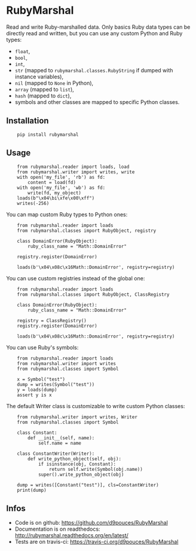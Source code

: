 RubyMarshal
===========

Read and write Ruby-marshalled data.
Only basics Ruby data types can be directly read and written, but you can use any custom Python and Ruby types: 

  * `float`,
  * `bool`,
  * `int`,
  * `str` (mapped to `rubymarshal.classes.RubyString` if dumped with instance variables),
  * `nil` (mapped to `None` in Python),
  * `array` (mapped to `list`),
  * `hash` (mapped to `dict`),
  * symbols and other classes are mapped to specific Python classes.

Installation
------------

```python3
    pip install rubymarshal
```

Usage
-----

```python3
    from rubymarshal.reader import loads, load
    from rubymarshal.writer import writes, write
    with open('my_file', 'rb') as fd:
        content = load(fd)
    with open('my_file', 'wb') as fd:
        write(fd, my_object)
    loads(b"\x04\bi\xfe\x00\xff")
    writes(-256)
```

You can map custom Ruby types to Python ones:

```python3
    from rubymarshal.reader import loads
    from rubymarshal.classes import RubyObject, registry

    class DomainError(RubyObject):
        ruby_class_name = "Math::DomainError"
    
    registry.register(DomainError)

    loads(b'\x04\x08c\x16Math::DomainError', registry=registry)
```


You can use custom registries instead of the global one:


```python3
    from rubymarshal.reader import loads
    from rubymarshal.classes import RubyObject, ClassRegistry

    class DomainError(RubyObject):
        ruby_class_name = "Math::DomainError"
    
    registry = ClassRegistry()
    registry.register(DomainError)

    loads(b'\x04\x08c\x16Math::DomainError', registry=registry)
```

You can use Ruby's symbols:

```python3
    from rubymarshal.reader import loads
    from rubymarshal.writer import writes
    from rubymarshal.classes import Symbol
    
    x = Symbol("test")
    dump = writes(Symbol("test"))
    y = loads(dump)
    assert y is x
```


The default Writer class is customizable to write custom Python classes:

```python3
    from rubymarshal.writer import writes, Writer
    from rubymarshal.classes import Symbol
    
    class Constant:
        def __init__(self, name):
            self.name = name
    
    class ConstantWriter(Writer):
        def write_python_object(self, obj):
            if isinstance(obj, Constant):
                return self.write(Symbol(obj.name))
            super().write_python_object(obj)
    
    dump = writes([Constant("test")], cls=ConstantWriter)
    print(dump)

```

Infos
-----

  * Code is on github: https://github.com/d9pouces/RubyMarshal 
  * Documentation is on readthedocs: http://rubymarshal.readthedocs.org/en/latest/ 
  * Tests are on travis-ci: https://travis-ci.org/d9pouces/RubyMarshal